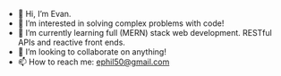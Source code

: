 - 👋 Hi, I’m Evan.
- 👀 I’m interested in solving complex problems with code!
- 🌱 I’m currently learning full (MERN) stack web development. RESTful APIs and reactive front ends.
- 💞️ I’m looking to collaborate on anything!
- 📫 How to reach me: ephil50@gmail.com

<!---
evanp23/evanp23 is a ✨ special ✨ repository because its `README.md` (this file) appears on your GitHub profile.
You can click the Preview link to take a look at your changes.
--->
